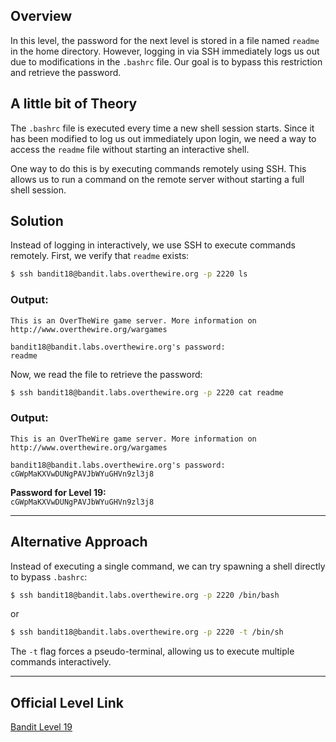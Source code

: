 ## Overview

In this level, the password for the next level is stored in a file named `readme` in the home directory. However, logging in via SSH immediately logs us out due to modifications in the `.bashrc` file. Our goal is to bypass this restriction and retrieve the password.

## A little bit of Theory

The `.bashrc` file is executed every time a new shell session starts. Since it has been modified to log us out immediately upon login, we need a way to access the `readme` file without starting an interactive shell.

One way to do this is by executing commands remotely using SSH. This allows us to run a command on the remote server without starting a full shell session.

## Solution

Instead of logging in interactively, we use SSH to execute commands remotely. First, we verify that `readme` exists:

```bash
$ ssh bandit18@bandit.labs.overthewire.org -p 2220 ls
```

### Output:

```
This is an OverTheWire game server. More information on http://www.overthewire.org/wargames

bandit18@bandit.labs.overthewire.org's password: 
readme
```

Now, we read the file to retrieve the password:

```bash
$ ssh bandit18@bandit.labs.overthewire.org -p 2220 cat readme
```

### Output:

```
This is an OverTheWire game server. More information on http://www.overthewire.org/wargames

bandit18@bandit.labs.overthewire.org's password: 
cGWpMaKXVwDUNgPAVJbWYuGHVn9zl3j8
```

**Password for Level 19:**  
`cGWpMaKXVwDUNgPAVJbWYuGHVn9zl3j8`

---

## Alternative Approach

Instead of executing a single command, we can try spawning a shell directly to bypass `.bashrc`:

```bash
$ ssh bandit18@bandit.labs.overthewire.org -p 2220 /bin/bash
```

or

```bash
$ ssh bandit18@bandit.labs.overthewire.org -p 2220 -t /bin/sh
```

The `-t` flag forces a pseudo-terminal, allowing us to execute multiple commands interactively.

---

## Official Level Link

[Bandit Level 19](https://overthewire.org/wargames/bandit/bandit19.html)

